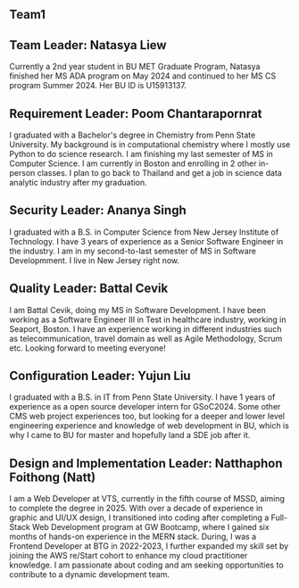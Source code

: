 ## **Team1**

## Team Leader: Natasya Liew
Currently a 2nd year student in BU MET Graduate Program, Natasya finished her MS ADA program on May 2024 and continued to her MS CS program Summer 2024. Her BU ID is U15913137.

## Requirement Leader: Poom Chantarapornrat
I graduated with a Bachelor's degree in Chemistry from Penn State University. My background is in computational chemistry where I mostly use Python to do science research. I am finishing my last semester of MS in Computer Science. I am currently in Boston and enrolling in 2 other in-person classes. I plan to go back to Thailand and get a job in science data analytic industry after my graduation.

## Security Leader: Ananya Singh
I graduated with a B.S. in Computer Science from New Jersey Institute of Technology. I have 3 years of experience as a Senior Software Engineer in the industry. I am in my second-to-last semester of MS in Software Developmment. I live in New Jersey right now.

## Quality Leader: Battal Cevik
I am Battal Cevik, doing my MS in Software Development. I have been working as a Software Engineer III in Test in healthcare industry, working in Seaport, Boston. I have an experience working in different industries such as telecommunication, travel domain as well as Agile Methodology, Scrum etc. 
Looking forward to meeting everyone!

## Configuration Leader: Yujun Liu
I graduated with a B.S. in IT from Penn State University. I have 1 years of experience as a open source developer intern for GSoC2024. Some other CMS web project experiences too, but looking for a deeper and lower level engineering experience and knowledge of web development in BU, which is why I came to BU for master and hopefully land a SDE job after it.

## Design and Implementation Leader: Natthaphon Foithong (Natt)
I am a Web Developer at VTS, currently in the fifth course of MSSD, aiming to complete the degree in 2025. With over a decade of experience in graphic and UI/UX design, I transitioned into coding after completing a Full-Stack Web Development program at GW Bootcamp, where I gained six months of hands-on experience in the MERN stack. During, I was a Frontend Developer at BTG in 2022-2023, I further expanded my skill set by joining the AWS re/Start cohort to enhance my cloud practitioner knowledge. I am passionate about coding and am seeking opportunities to contribute to a dynamic development team.
